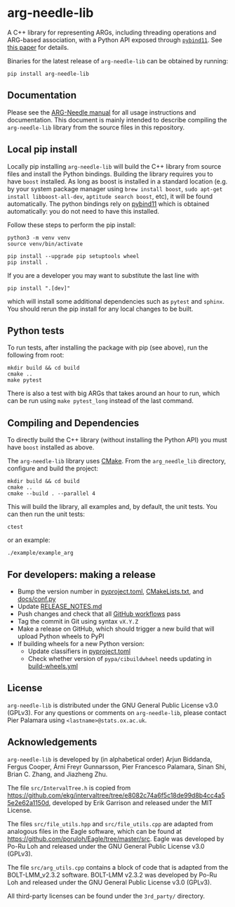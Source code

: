 # arg-needle-lib

A C++ library for representing ARGs, including threading operations and ARG-based association, with a Python API exposed through [`pybind11`](https://github.com/pybind/pybind11).
See [this paper](https://www.nature.com/articles/s41588-023-01379-x) for details.

Binaries for the latest release of `arg-needle-lib` can be obtained by running:
```
pip install arg-needle-lib
```

## Documentation

Please see the [ARG-Needle manual](https://palamaralab.github.io/software/argneedle/) for all usage instructions and documentation.
This document is mainly intended to describe compiling the `arg-needle-lib` library from the source files in this repository.

## Local pip install

Locally pip installing `arg-needle-lib` will build the C++ library from source files and install the Python bindings.
Building the library requires you to have `boost` installed.
As long as boost is installed in a standard location (e.g. by your system package manager using `brew install boost`, `sudo apt-get install libboost-all-dev`, `aptitude search boost`, etc), it will be found automatically.
The python bindings rely on [pybind11](https://pybind11.readthedocs.io/en/latest/) which is obtained automatically: you do not need to have this installed.

Follow these steps to perform the pip install:
```
python3 -m venv venv
source venv/bin/activate

pip install --upgrade pip setuptools wheel
pip install .
```

If you are a developer you may want to substitute the last line with
```
pip install ".[dev]"
```
which will install some additional dependencies such as `pytest` and `sphinx`.
You should rerun the pip install for any local changes to be built.

## Python tests

To run tests, after installing the package with pip (see above), run the following from root:
```
mkdir build && cd build
cmake ..
make pytest
```
There is also a test with big ARGs that takes around an hour to run, which can be run using `make pytest_long` instead of the last command.

## Compiling and Dependencies

To directly build the C++ library (without installing the Python API) you must have `boost` installed as above.

The `arg-needle-lib` library uses [CMake](https://cmake.org/).
From the `arg_needle_lib` directory, configure and build the project:

```
mkdir build && cd build
cmake ..
cmake --build . --parallel 4
```

This will build the library, all examples and, by default, the unit tests.
You can then run the unit tests:

```
ctest
```

or an example:

```
./example/example_arg
```

## For developers: making a release

- Bump the version number in [pyproject.toml](pyproject.toml), [CMakeLists.txt](CMakeLists.txt), and [docs/conf.py](docs/conf.py)
- Update [RELEASE_NOTES.md](RELEASE_NOTES.md)
- Push changes and check that all [GitHub workflows](https://github.com/PalamaraLab/arg_needle_lib/actions) pass
- Tag the commit in Git using syntax `vX.Y.Z`
- Make a release on GitHub, which should trigger a new build that will upload Python wheels to PyPI
- If building wheels for a new Python version:
  - Update classifiers in [pyproject.toml](pyproject.toml)
  - Check whether version of `pypa/cibuildwheel` needs updating in [build-wheels.yml](.github/workflows/build-wheels.yml)

## License

`arg-needle-lib` is distributed under the GNU General Public License v3.0 (GPLv3). For any questions or comments on `arg-needle-lib`, please contact Pier Palamara using `<lastname>@stats.ox.ac.uk`.

## Acknowledgements

`arg-needle-lib` is developed by (in alphabetical order) Arjun Biddanda, Fergus Cooper, Árni Freyr Gunnarsson, Pier Francesco Palamara, Sinan Shi, Brian C. Zhang, and Jiazheng Zhu.

The file `src/IntervalTree.h` is copied from https://github.com/ekg/intervaltree/tree/e8082c74a6f5c18de99d8b4cc4a55e2e62a1150d, developed by Erik Garrison and released under the MIT License.

The files `src/file_utils.hpp` and `src/file_utils.cpp` are adapted from analogous files in the Eagle software, which can be found at https://github.com/poruloh/Eagle/tree/master/src. Eagle was developed by Po-Ru Loh and released under the GNU General Public License v3.0 (GPLv3).

The file `src/arg_utils.cpp` contains a block of code that is adapted from the BOLT-LMM_v2.3.2 software. BOLT-LMM v2.3.2 was developed by Po-Ru Loh and released under the GNU General Public License v3.0 (GPLv3).

All third-party licenses can be found under the `3rd_party/` directory.
